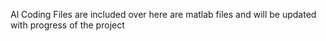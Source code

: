 Al Coding Files are included over here are matlab files
and will be updated with progress of the project
